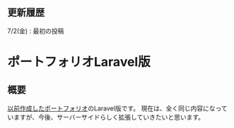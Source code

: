 ## 更新履歴


7/2(金) : 最初の投稿


# ポートフォリオLaravel版


## 概要
[以前作成したポートフォリオ](https://matsunagadaiki151.github.io/new-portfolio/)のLaravel版です。
現在は、全く同じ内容になっていますが、今後、サーバーサイドらしく拡張していきたいと思います。
